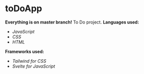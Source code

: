 # toDoApp
**Everything is on master branch!**
To Do project.
**Languages used:**
* _JavaScript_
* _CSS_
* _HTML_

**Frameworks used:**
* _Tailwind for CSS_
* _Svelte for JavaScript_
